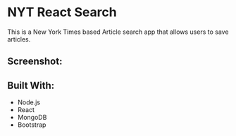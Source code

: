 # NYT React Search
This is a New York Times based Article search app that allows users to save articles.

## Screenshot:

## Built With:
- Node.js
- React
- MongoDB
- Bootstrap
